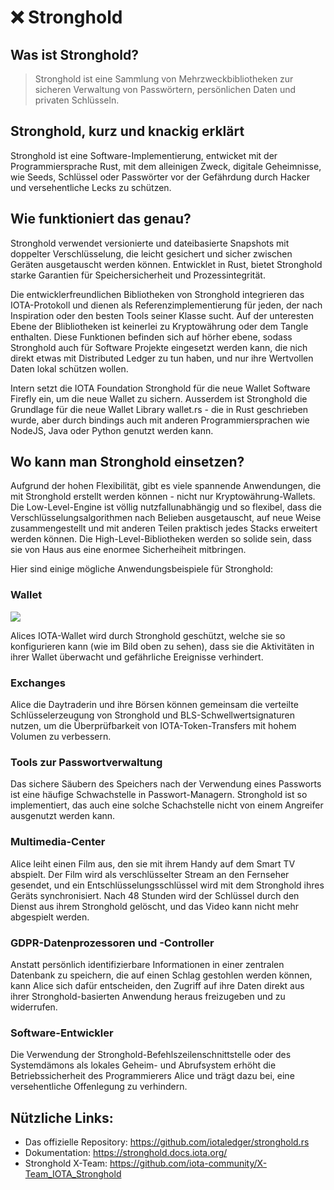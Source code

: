 # ❌ Stronghold

## Was ist Stronghold?
> Stronghold ist eine Sammlung von Mehrzweckbibliotheken zur sicheren Verwaltung von Passwörtern, persönlichen Daten und privaten Schlüsseln.

## Stronghold, kurz und knackig erklärt

Stronghold ist eine Software-Implementierung, entwicket mit der Programmiersprache Rust, mit dem alleinigen Zweck, digitale Geheimnisse, wie Seeds, Schlüssel oder Passwörter vor der Gefährdung durch Hacker und versehentliche Lecks zu schützen. 

## Wie funktioniert das genau?

Stronghold verwendet versionierte und dateibasierte Snapshots mit doppelter Verschlüsselung, die leicht gesichert und sicher zwischen Geräten ausgetauscht werden können. Entwicklet in Rust, bietet Stronghold starke Garantien für Speichersicherheit und Prozessintegrität. 

Die entwicklerfreundlichen Bibliotheken von Stronghold integrieren das IOTA-Protokoll und dienen als Referenzimplementierung für jeden, der nach Inspiration oder den besten Tools seiner Klasse sucht. Auf der unteresten Ebene der Blibliotheken ist keinerlei zu Kryptowährung oder dem Tangle enthalten. Diese Funktionen befinden sich auf hörher ebene, sodass Stronghold auch für Software Projekte eingesetzt werden kann, die nich direkt etwas mit Distributed Ledger zu tun haben, und nur ihre Wertvollen Daten lokal schützen wollen.

Intern setzt die IOTA Foundation Stronghold für die neue Wallet Software Firefly ein, um die neue Wallet zu sichern. Ausserdem ist Stronghold die Grundlage für die neue Wallet Library wallet.rs - die in Rust geschrieben wurde, aber durch bindings auch mit anderen Programmiersprachen wie NodeJS, Java oder Python genutzt werden kann.


## Wo kann man Stronghold einsetzen?

Aufgrund der hohen Flexibilität, gibt es viele spannende Anwendungen, die mit Stronghold erstellt werden können - nicht nur Kryptowährung-Wallets. Die Low-Level-Engine ist völlig nutzfallunabhängig und so flexibel, dass die Verschlüsselungsalgorithmen nach Belieben ausgetauscht, auf neue Weise zusammengestellt und mit anderen Teilen praktisch jedes Stacks erweitert werden können. Die High-Level-Bibliotheken werden so solide sein, dass sie von Haus aus eine enormee Sicherheiheit mitbringen.

Hier sind einige mögliche Anwendungsbeispiele für Stronghold:

### Wallet
![](https://iota-einsteiger-guide.de/media/images/2_qmh-muqw-ehjshl5rg_jlg.png)

Alices IOTA-Wallet wird durch Stronghold geschützt, welche sie so konfigurieren kann (wie im Bild oben zu sehen), dass sie die Aktivitäten in ihrer Wallet überwacht und gefährliche Ereignisse verhindert.


### Exchanges
Alice die Daytraderin und ihre Börsen können gemeinsam die verteilte Schlüsselerzeugung von Stronghold und BLS-Schwellwertsignaturen nutzen, um die Überprüfbarkeit von IOTA-Token-Transfers mit hohem Volumen zu verbessern.

### Tools zur Passwortverwaltung
Das sichere Säubern des Speichers nach der Verwendung eines Passworts ist eine häufige Schwachstelle in Passwort-Managern. Stronghold ist so implementiert, das auch eine solche Schachstelle nicht von einem Angreifer ausgenutzt werden kann.


### Multimedia-Center

Alice leiht einen Film aus, den sie mit ihrem Handy auf dem Smart TV abspielt. Der Film wird als verschlüsselter Stream an den Fernseher gesendet, und ein Entschlüsselungsschlüssel wird mit dem Stronghold ihres Geräts synchronisiert. Nach 48 Stunden wird der Schlüssel durch den Dienst aus ihrem Stronghold gelöscht, und das Video kann nicht mehr abgespielt werden.

### GDPR-Datenprozessoren und -Controller
Anstatt persönlich identifizierbare Informationen in einer zentralen Datenbank zu speichern, die auf einen Schlag gestohlen werden können, kann Alice sich dafür entscheiden, den Zugriff auf ihre Daten direkt aus ihrer Stronghold-basierten Anwendung heraus freizugeben und zu widerrufen.


### Software-Entwickler
Die Verwendung der Stronghold-Befehlszeilenschnittstelle oder des Systemdämons als lokales Geheim- und Abrufsystem erhöht die Betriebssicherheit des Programmierers Alice und trägt dazu bei, eine versehentliche Offenlegung zu verhindern.


## Nützliche Links:
- Das offizielle Repository: https://github.com/iotaledger/stronghold.rs
- Dokumentation: https://stronghold.docs.iota.org/
- Stronghold X-Team: https://github.com/iota-community/X-Team_IOTA_Stronghold
